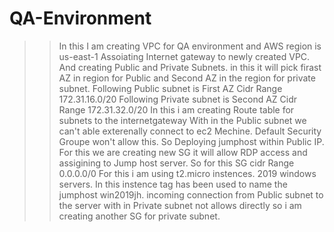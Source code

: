 # QA-Environment

>>In this I am creating VPC for QA environment and AWS region is us-east-1
>>Assoiating Internet gateway to newly created VPC.
>>And creating Public and Private Subnets.
>>in this it will pick firast AZ in region for Public and Second AZ in the region for private subnet.
>>Following Public subnet is First AZ Cidr Range 172.31.16.0/20
>>Following Private subnet is Second AZ Cidr Range 172.31.32.0/20
>>In this i am creating Route table for subnets to the internetgateway
>>With in the Public subnet we can't able exterenally connect to ec2 Mechine. Default Security Groupe won't allow this.
>> So Deploying jumphost within Public IP.
>> For this we are creating new SG it will allow RDP access and assigining to Jump host server.
>> So for this SG cidr Range 0.0.0.0/0
>> For this i am using t2.micro instences. 2019 windows servers.
>> In this instence tag has been used to name the jumphost win2019jh.
>>incoming connection from Public subnet to the server with in Private subnet not allows directly so i am creating another SG for private subnet.
